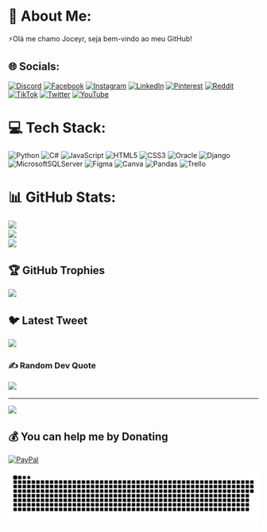 # 💫 About Me:
⚡Olá me chamo Joceyr, seja bem-vindo ao meu GitHub!


## 🌐 Socials:
[![Discord](https://img.shields.io/badge/Discord-%237289DA.svg?logo=discord&logoColor=white)](https://discord.gg/@martins.joceyr#0054) [![Facebook](https://img.shields.io/badge/Facebook-%231877F2.svg?logo=Facebook&logoColor=white)](https://facebook.com/martins.joceyr) [![Instagram](https://img.shields.io/badge/Instagram-%23E4405F.svg?logo=Instagram&logoColor=white)](https://instagram.com/martins.joceyr) [![LinkedIn](https://img.shields.io/badge/LinkedIn-%230077B5.svg?logo=linkedin&logoColor=white)](https://linkedin.com/in/joceyr-gomes-martins/) [![Pinterest](https://img.shields.io/badge/Pinterest-%23E60023.svg?logo=Pinterest&logoColor=white)](https://pinterest.com/martins_joceyr/) [![Reddit](https://img.shields.io/badge/Reddit-%23FF4500.svg?logo=Reddit&logoColor=white)](https://reddit.com/user/joeymartins) [![TikTok](https://img.shields.io/badge/TikTok-%23000000.svg?logo=TikTok&logoColor=white)](https://tiktok.com/@joceyrmartins) [![Twitter](https://img.shields.io/badge/Twitter-%231DA1F2.svg?logo=Twitter&logoColor=white)](https://twitter.com/martins_joceyr) [![YouTube](https://img.shields.io/badge/YouTube-%23FF0000.svg?logo=YouTube&logoColor=white)](https://youtube.com/@ManinhoMartins) 

# 💻 Tech Stack:
![Python](https://img.shields.io/badge/python-3670A0?style=plastic&logo=python&logoColor=ffdd54) ![C#](https://img.shields.io/badge/c%23-%23239120.svg?style=plastic&logo=c-sharp&logoColor=white) ![JavaScript](https://img.shields.io/badge/javascript-%23323330.svg?style=plastic&logo=javascript&logoColor=%23F7DF1E) ![HTML5](https://img.shields.io/badge/html5-%23E34F26.svg?style=plastic&logo=html5&logoColor=white) ![CSS3](https://img.shields.io/badge/css3-%231572B6.svg?style=plastic&logo=css3&logoColor=white) ![Oracle](https://img.shields.io/badge/Oracle-F80000?style=plastic&logo=oracle&logoColor=white) ![Django](https://img.shields.io/badge/django-%23092E20.svg?style=plastic&logo=django&logoColor=white) ![MicrosoftSQLServer](https://img.shields.io/badge/Microsoft%20SQL%20Sever-CC2927?style=plastic&logo=microsoft%20sql%20server&logoColor=white) 	![Figma](https://img.shields.io/badge/figma-%23F24E1E.svg?style=plastic&logo=figma&logoColor=white) ![Canva](https://img.shields.io/badge/Canva-%2300C4CC.svg?style=plastic&logo=Canva&logoColor=white) ![Pandas](https://img.shields.io/badge/pandas-%23150458.svg?style=plastic&logo=pandas&logoColor=white) ![Trello](https://img.shields.io/badge/Trello-%23026AA7.svg?style=plastic&logo=Trello&logoColor=white)
# 📊 GitHub Stats:
![](https://github-readme-stats.vercel.app/api?username=joeymartins00&theme=vision-friendly-dark&hide_border=false&include_all_commits=true&count_private=true)<br/>
![](https://github-readme-streak-stats.herokuapp.com/?user=joeymartins00&theme=vision-friendly-dark&hide_border=false)<br/>
![](https://github-readme-stats.vercel.app/api/top-langs/?username=joeymartins00&theme=vision-friendly-dark&hide_border=false&include_all_commits=true&count_private=true&layout=compact)

## 🏆 GitHub Trophies
![](https://github-profile-trophy.vercel.app/?username=joeymartins00&theme=discord&no-frame=false&no-bg=true&margin-w=4)

## 🐦 Latest Tweet
[![](https://gtce.itsvg.in/api?username=https://twitter.com/martins_joceyr)](https://github.com/VishwaGauravIn/github-twitter-card-embed)

### ✍️ Random Dev Quote
![](https://quotes-github-readme.vercel.app/api?type=vetical&theme=radical)


---
[![](https://visitcount.itsvg.in/api?id=joeymartins00&icon=2&color=11)](https://visitcount.itsvg.in)

  ## 💰 You can help me by Donating
  [![PayPal](https://img.shields.io/badge/PayPal-00457C?style=for-the-badge&logo=paypal&logoColor=white)](https://paypal.me/Joceyr) 

  
<!-- Proudly created with GPRM ( https://gprm.itsvg.in ) -->
 
  ![Snake animation](https://github.com/joeymartins00/joeymartins00/blob/output/github-contribution-grid-snake.svg)
